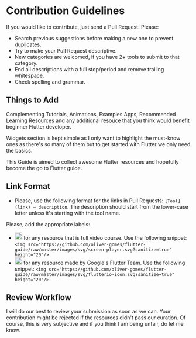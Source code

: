 # Contribution Guidelines

If you would like to contribute, just send a Pull Request. Please:

- Search previous suggestions before making a new one to prevent duplicates.
- Try to make your Pull Request descriptive.
- New categories are welcomed, if you have 2+ tools to submit to that category.
- End all descriptions with a full stop/period and remove trailing whitespace.
- Check spelling and grammar.

## Things to Add

Complementing Tutorials, Animations, Examples Apps, Recommended Learning Resources and any additional resouce that you think would benefit beginner Flutter developer.

Widgets section is kept simple as I only want to highlight the must-know ones as there's so many of them but to get started with Flutter we only need the basics.

This Guide is aimed to collect awesome Flutter resources and hopefully become the go to Flutter guide.

## Link Format

- Please, use the following format for the links in Pull Requests: `[Tool](link) — description`. The description should start from the lower-case letter unless it's starting with the tool name.

Please, add the appropriate labels:

- <img src="https://github.com/oliver-gomes/flutter-guide/raw/master/images/svg/screen-player.svg?sanitize=true" height="20"/> for any resource that is full video course. Use the following snippet: `<img src="https://github.com/oliver-gomes/flutter-guide/raw/master/images/svg/screen-player.svg?sanitize=true" height="20"/>`
- <img src="https://github.com/oliver-gomes/flutter-guide/raw/master/images/svg/flutterio-icon.svg?sanitize=true" height="20"/> for any resource made by Google's Flutter Team. Use the following snippet: `<img src="https://github.com/oliver-gomes/flutter-guide/raw/master/images/svg/flutterio-icon.svg?sanitize=true" height="20"/>`

## Review Workflow

I will do our best to review your submission as soon as we can. Your contribution might be rejected if the resources didn't pass our curation. Of course, this is very subjective and if you think I am being unfair, do let me know.
